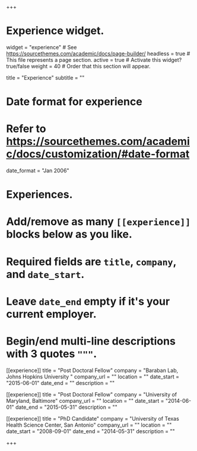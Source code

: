 +++
# Experience widget.
widget = "experience"  # See https://sourcethemes.com/academic/docs/page-builder/
headless = true  # This file represents a page section.
active = true  # Activate this widget? true/false
weight = 40  # Order that this section will appear.

title = "Experience"
subtitle = ""

# Date format for experience
#   Refer to https://sourcethemes.com/academic/docs/customization/#date-format
date_format = "Jan 2006"

# Experiences.
#   Add/remove as many `[[experience]]` blocks below as you like.
#   Required fields are `title`, `company`, and `date_start`.
#   Leave `date_end` empty if it's your current employer.
#   Begin/end multi-line descriptions with 3 quotes `"""`.
[[experience]]
  title = "Post Doctoral Fellow"
  company = "Baraban Lab, Johns Hopkins University "
  company_url = ""
  location = ""
  date_start = "2015-06-01"
  date_end = ""
  description = ""

[[experience]]
  title = "Post Doctoral Fellow"
  company = "University of Maryland, Baltimore"
  company_url = ""
  location = ""
  date_start = "2014-06-01"
  date_end = "2015-05-31"
  description = ""

[[experience]]
  title = "PhD Candidate"
  company = "University of Texas Health Science Center, San Antonio"
  company_url = ""
  location = ""
  date_start = "2008-09-01"
  date_end = "2014-05-31"
  description = ""

+++
